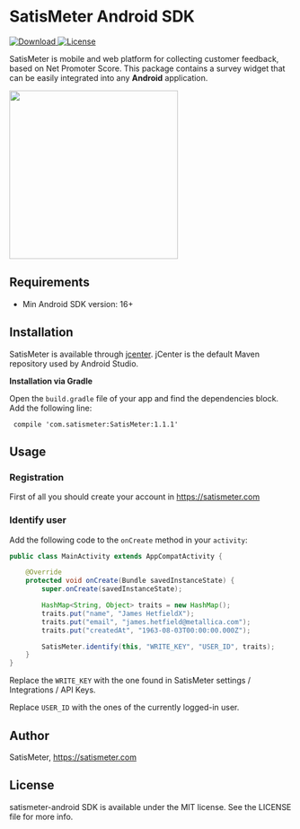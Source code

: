 # SatisMeter Android SDK

[ ![Download](https://api.bintray.com/packages/satismeterandroid/SatisMeter/SatisMeter/images/download.svg) ](https://bintray.com/satismeterandroid/SatisMeter/SatisMeter/_latestVersion)
[![License](https://img.shields.io/cocoapods/l/SatisMeter.svg?style=flat)](http://cocoapods.org/pods/SatisMeter)

SatisMeter is mobile and web platform for collecting customer feedback, based on Net Promoter Score. This package contains a survey widget that can be easily integrated into any **Android** application.

<img src="https://s3.amazonaws.com/satismeter-assets/android-survey.png" width="300"> 

## Requirements

- Min Android SDK version: 16+

## Installation

SatisMeter is available through [jcenter](https://bintray.com/satismeterandroid/SatisMeter/SatisMeter).  jCenter is the default Maven repository used by Android Studio.

**Installation via Gradle**

Open the `build.gradle` file of your app and find the dependencies block. Add the following line:

```
 compile 'com.satismeter:SatisMeter:1.1.1'
```

## Usage

### Registration

First of all you should create your account in https://satismeter.com

### Identify user

Add the following code to the `onCreate` method in your `activity`:

```Java
public class MainActivity extends AppCompatActivity {

    @Override
    protected void onCreate(Bundle savedInstanceState) {
        super.onCreate(savedInstanceState);

        HashMap<String, Object> traits = new HashMap();
        traits.put("name", "James HetfieldX");
        traits.put("email", "james.hetfield@metallica.com");
        traits.put("createdAt", "1963-08-03T00:00:00.000Z");

        SatisMeter.identify(this, "WRITE_KEY", "USER_ID", traits);
    }
}
```

Replace the `WRITE_KEY` with the one found in SatisMeter settings / Integrations / API Keys.

Replace `USER_ID` with the ones of the currently logged-in user.

## Author

SatisMeter, https://satismeter.com

## License

satismeter-android SDK is available under the MIT license. See the LICENSE file for more info.
